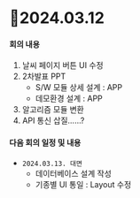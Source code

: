 # 📄2024.03.12

#### 회의 내용
1. 날씨 페이지 버튼 UI 수정
2. 2차발표  PPT
    - S/W 모듈 상세 설계 : APP
    - 데모환경 설계 : APP
3. 알고리즘 모듈 변환
4. API 통신 삽질......?

#### 다음 회의 일정 및 내용
- `2024.03.13. 대면`
  - 데이터베이스 설계 작성
  - 기종별 UI 통일 : Layout 수정
